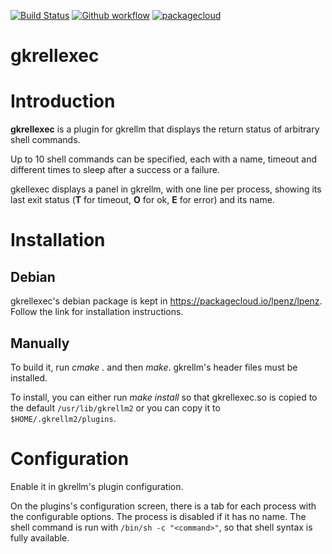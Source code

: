 [![Build Status](https://travis-ci.org/lpenz/gkrellexec.svg?branch=master)](https://travis-ci.org/lpenz/gkrellexec)
[![Github workflow](https://github.com/lpenz/gkrellexec/workflows/CI/badge.svg)](https://github.com/lpenz/gkrellexec/actions)
[![packagecloud](https://img.shields.io/badge/deb-packagecloud.io-844fec.svg)](https://packagecloud.io/app/lpenz/lpenz/search?q=gkrellexec)

gkrellexec
==========

# Introduction

**gkrellexec** is a plugin for gkrellm that displays the return status of
arbitrary shell commands.

Up to 10 shell commands can be specified, each with a name, timeout and
different times to sleep after a success or a failure.

gkellexec displays a panel in gkrellm, with one line per process, showing its
last exit status (**T** for timeout, **O** for ok, **E** for error) and its
name.


# Installation


## Debian

gkrellexec's debian package is kept in https://packagecloud.io/lpenz/lpenz.
Follow the link for installation instructions.


## Manually

To build it, run *cmake .* and then *make*. gkrellm's header files must be
installed.

To install, you can either run *make install* so that gkrellexec.so is copied
to the default ``/usr/lib/gkrellm2`` or you can copy it to
``$HOME/.gkrellm2/plugins``.


# Configuration

Enable it in gkrellm's plugin configuration.

On the plugins's configuration screen, there is a tab for each process with the
configurable options. The process is disabled if it has no name. The shell
command is run with ``/bin/sh -c "<command>"``, so that shell syntax is fully
available.

